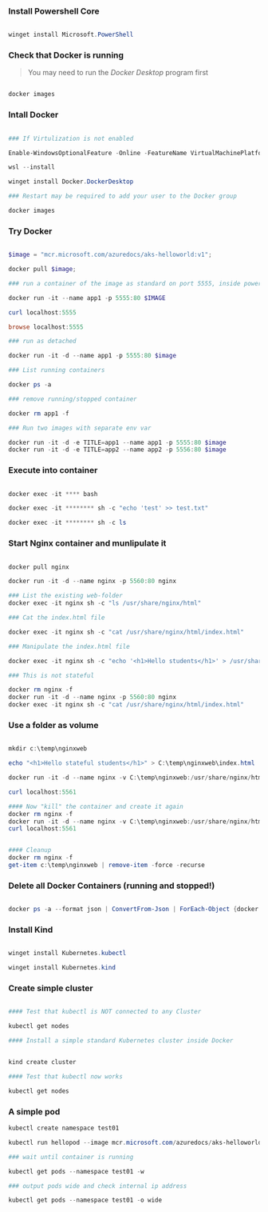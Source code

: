 ### Install Powershell Core

```powershell

winget install Microsoft.PowerShell


```

### Check that Docker is running
> You may need to run the *Docker Desktop* program first

```powershell

docker images

```

### Intall Docker

```powershell

### If Virtulization is not enabled

Enable-WindowsOptionalFeature -Online -FeatureName VirtualMachinePlatform -NoRestart

wsl --install

winget install Docker.DockerDesktop

### Restart may be required to add your user to the Docker group

docker images


```

### Try Docker

```powershell

$image = "mcr.microsoft.com/azuredocs/aks-helloworld:v1";

docker pull $image;

### run a container of the image as standard on port 5555, inside powershell not detached

docker run -it --name app1 -p 5555:80 $IMAGE

curl localhost:5555

browse localhost:5555

### run as detached

docker run -it -d --name app1 -p 5555:80 $image

### List running containers

docker ps -a

### remove running/stopped container

docker rm app1 -f

### Run two images with separate env var

docker run -it -d -e TITLE=app1 --name app1 -p 5555:80 $image
docker run -it -d -e TITLE=app2 --name app2 -p 5556:80 $image

```

### Execute into container

```powershell

docker exec -it **** bash

docker exec -it ******** sh -c "echo 'test' >> test.txt"

docker exec -it ******** sh -c ls

```

### Start Nginx container and munlipulate it

```powershell

docker pull nginx

docker run -it -d --name nginx -p 5560:80 nginx

### List the existing web-folder
docker exec -it nginx sh -c "ls /usr/share/nginx/html"

### Cat the index.html file

docker exec -it nginx sh -c "cat /usr/share/nginx/html/index.html"

### Manipulate the index.html file

docker exec -it nginx sh -c "echo '<h1>Hello students</h1>' > /usr/share/nginx/html/index.html"

### This is not stateful

docker rm nginx -f
docker run -it -d --name nginx -p 5560:80 nginx
docker exec -it nginx sh -c "cat /usr/share/nginx/html/index.html"


```

### Use a folder as volume

```powershell

mkdir c:\temp\nginxweb

echo "<h1>Hello stateful students</h1>" > C:\temp\nginxweb\index.html

docker run -it -d --name nginx -v C:\temp\nginxweb:/usr/share/nginx/html -p 5561:80 nginx

curl localhost:5561

#### Now "kill" the container and create it again
docker rm nginx -f
docker run -it -d --name nginx -v C:\temp\nginxweb:/usr/share/nginx/html -p 5561:80 nginx
curl localhost:5561


#### Cleanup
docker rm nginx -f
get-item c:\temp\nginxweb | remove-item -force -recurse

```

### Delete all Docker Containers (running and stopped!)

```powershell

docker ps -a --format json | ConvertFrom-Json | ForEach-Object {docker rm $_.ID -f}

```

### Install Kind

```powershell

winget install Kubernetes.kubectl

winget install Kubernetes.kind

```

### Create simple cluster

```powershell

#### Test that kubectl is NOT connected to any Cluster

kubectl get nodes

#### Install a simple standard Kubernetes cluster inside Docker


kind create cluster

#### Test that kubectl now works

kubectl get nodes

```

### A simple pod

```powershell
kubectl create namespace test01

kubectl run hellopod --image mcr.microsoft.com/azuredocs/aks-helloworld:v1 --namespace test01

### wait until container is running

kubectl get pods --namespace test01 -w

### output pods wide and check internal ip address

kubectl get pods --namespace test01 -o wide

```


